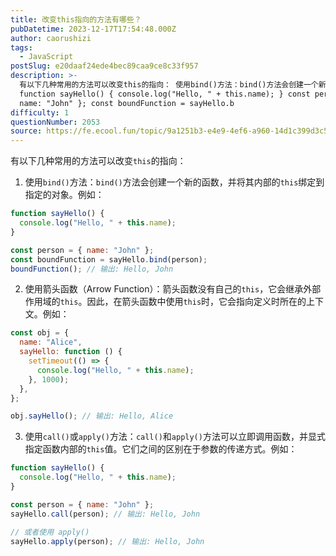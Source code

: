 ```yaml
---
title: 改变this指向的方法有哪些？
pubDatetime: 2023-12-17T17:54:48.000Z
author: caorushizi
tags:
  - JavaScript
postSlug: e20daaf24ede4bec89caa9ce8c33f957
description: >-
  有以下几种常用的方法可以改变this的指向： 使用bind()方法：bind()方法会创建一个新的函数，并将其内部的this绑定到指定的对象。例如：
  function sayHello() { console.log("Hello, " + this.name); } const person = {
  name: "John" }; const boundFunction = sayHello.b
difficulty: 1
questionNumber: 2053
source: https://fe.ecool.fun/topic/9a1251b3-e4e9-4ef6-a960-14d1c399d3c5
---
```


有以下几种常用的方法可以改变`this`的指向：

1. 使用`bind()`方法：`bind()`方法会创建一个新的函数，并将其内部的`this`绑定到指定的对象。例如：

```javascript
function sayHello() {
  console.log("Hello, " + this.name);
}

const person = { name: "John" };
const boundFunction = sayHello.bind(person);
boundFunction(); // 输出: Hello, John
```

2. 使用箭头函数（Arrow Function）：箭头函数没有自己的`this`，它会继承外部作用域的`this`。因此，在箭头函数中使用`this`时，它会指向定义时所在的上下文。例如：

```javascript
const obj = {
  name: "Alice",
  sayHello: function () {
    setTimeout(() => {
      console.log("Hello, " + this.name);
    }, 1000);
  },
};

obj.sayHello(); // 输出: Hello, Alice
```

3. 使用`call()`或`apply()`方法：`call()`和`apply()`方法可以立即调用函数，并显式指定函数内部的`this`值。它们之间的区别在于参数的传递方式。例如：

```javascript
function sayHello() {
  console.log("Hello, " + this.name);
}

const person = { name: "John" };
sayHello.call(person); // 输出: Hello, John

// 或者使用 apply()
sayHello.apply(person); // 输出: Hello, John
```
